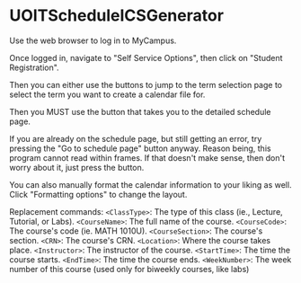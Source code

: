 # UOITScheduleICSGenerator
Use the web browser to log in to MyCampus.

Once logged in, navigate to "Self Service Options", then click on "Student Registration".

Then you can either use the buttons to jump to the term selection page to select the term you want to create a calendar file for.

Then you MUST use the button that takes you to the detailed schedule page.

If you are already on the schedule page, but still getting an error, try pressing the "Go to schedule page" button anyway.
Reason being, this program cannot read within frames. If that doesn't make sense, then don't worry about it, just press the button.

You can also manually format the calendar information to your liking as well.
Click "Formatting options" to change the layout.

Replacement commands:
`<ClassType>`: The type of this class (ie., Lecture, Tutorial, or Labs).
`<CourseName>`: The full name of the course.
`<CourseCode>`: The course's code (ie. MATH 1010U).
`<CourseSection>`: The course's section.
`<CRN>`: The course's CRN.
`<Location>`: Where the course takes place.
`<Instructor>`: The instructor of the course.
`<StartTime>`: The time the course starts.
`<EndTime>`: The time the course ends.
`<WeekNumber>`: The week number of this course (used only for biweekly courses, like labs)
